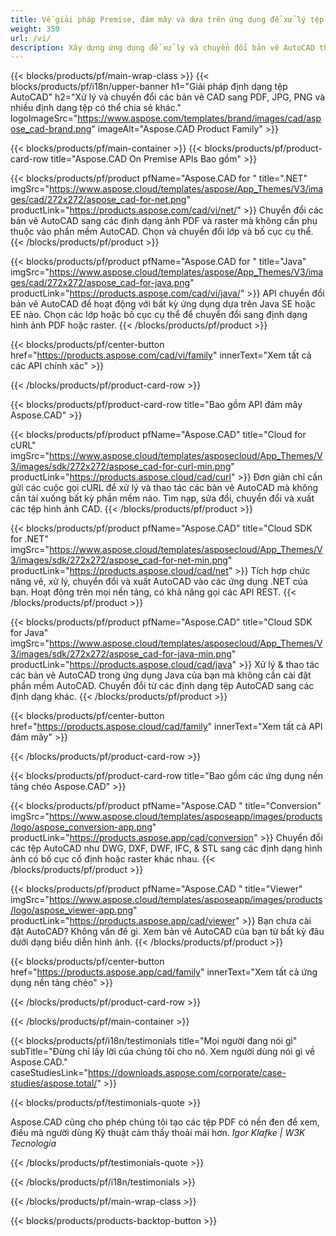 ```yaml
---
title: Về giải pháp Premise, đám mây và dựa trên ứng dụng để xử lý tệp AutoCAD 
weight: 350
url: /vi/
description: Xây dựng ứng dụng để xử lý và chuyển đổi bản vẽ AutoCAD thông qua API On Premise hoặc SDK dựa trên đám mây. Sử dụng các ứng dụng đa nền tảng để hiển thị hoặc chuyển đổi tệp AutoCAD.
---
```


{{< blocks/products/pf/main-wrap-class >}}
{{< blocks/products/pf/i18n/upper-banner h1="Giải pháp định dạng tệp AutoCAD" h2="Xử lý và chuyển đổi các bản vẽ CAD sang PDF, JPG, PNG và nhiều định dạng tệp có thể chia sẻ khác." logoImageSrc="https://www.aspose.com/templates/brand/images/cad/aspose_cad-brand.png" imageAlt="Aspose.CAD Product Family" >}}

{{< blocks/products/pf/main-container >}}
{{< blocks/products/pf/product-card-row title="Aspose.CAD On Premise APIs Bao gồm" >}}

{{< blocks/products/pf/product pfName="Aspose.CAD for " title=".NET" imgSrc="https://www.aspose.cloud/templates/aspose/App_Themes/V3/images/cad/272x272/aspose_cad-for-net.png" productLink="https://products.aspose.com/cad/vi/net/" >}}
Chuyển đổi các bản vẽ AutoCAD sang các định dạng ảnh PDF và raster mà không cần phụ thuộc vào phần mềm AutoCAD. Chọn và chuyển đổi lớp và bố cục cụ thể.
{{< /blocks/products/pf/product >}}

{{< blocks/products/pf/product pfName="Aspose.CAD for " title="Java" imgSrc="https://www.aspose.cloud/templates/aspose/App_Themes/V3/images/cad/272x272/aspose_cad-for-java.png" productLink="https://products.aspose.com/cad/vi/java/" >}}
API chuyển đổi bản vẽ AutoCAD để hoạt động với bất kỳ ứng dụng dựa trên Java SE hoặc EE nào. Chọn các lớp hoặc bố cục cụ thể để chuyển đổi sang định dạng hình ảnh PDF hoặc raster.
{{< /blocks/products/pf/product >}}

{{< blocks/products/pf/center-button href="https://products.aspose.com/cad/vi/family" innerText="Xem tất cả các API chính xác" >}}

{{< /blocks/products/pf/product-card-row >}}

{{< blocks/products/pf/product-card-row title="Bao gồm API đám mây Aspose.CAD" >}}

{{< blocks/products/pf/product pfName="Aspose.CAD" title="Cloud for cURL" imgSrc="https://www.aspose.cloud/templates/asposecloud/App_Themes/V3/images/sdk/272x272/aspose_cad-for-curl-min.png" productLink="https://products.aspose.cloud/cad/curl" >}}
Đơn giản chỉ cần gửi các cuộc gọi cURL để xử lý và thao tác các bản vẽ AutoCAD mà không cần tải xuống bất kỳ phần mềm nào. Tìm nạp, sửa đổi, chuyển đổi và xuất các tệp hình ảnh CAD.
{{< /blocks/products/pf/product >}}

{{< blocks/products/pf/product pfName="Aspose.CAD" title="Cloud SDK for .NET" imgSrc="https://www.aspose.cloud/templates/asposecloud/App_Themes/V3/images/sdk/272x272/aspose_cad-for-net-min.png" productLink="https://products.aspose.cloud/cad/net" >}}
Tích hợp chức năng vẽ, xử lý, chuyển đổi và xuất AutoCAD vào các ứng dụng .NET của bạn. Hoạt động trên mọi nền tảng, có khả năng gọi các API REST.
{{< /blocks/products/pf/product >}}

{{< blocks/products/pf/product pfName="Aspose.CAD" title="Cloud SDK for Java" imgSrc="https://www.aspose.cloud/templates/asposecloud/App_Themes/V3/images/sdk/272x272/aspose_cad-for-java-min.png" productLink="https://products.aspose.cloud/cad/java" >}}
Xử lý & thao tác các bản vẽ AutoCAD trong ứng dụng Java của bạn mà không cần cài đặt phần mềm AutoCAD. Chuyển đổi từ các định dạng tệp AutoCAD sang các định dạng khác.
{{< /blocks/products/pf/product >}}

{{< blocks/products/pf/center-button href="https://products.aspose.cloud/cad/family" innerText="Xem tất cả API đám mây" >}}

{{< /blocks/products/pf/product-card-row >}}

{{< blocks/products/pf/product-card-row title="Bao gồm các ứng dụng nền tảng chéo Aspose.CAD" >}}

{{< blocks/products/pf/product pfName="Aspose.CAD " title="Conversion" imgSrc="https://www.aspose.cloud/templates/asposeapp/images/products/logo/aspose_conversion-app.png" productLink="https://products.aspose.app/cad/conversion" >}}
Chuyển đổi các tệp AutoCAD như DWG, DXF, DWF, IFC, & STL sang các định dạng hình ảnh có bố cục cố định hoặc raster khác nhau.
{{< /blocks/products/pf/product >}}

{{< blocks/products/pf/product pfName="Aspose.CAD " title="Viewer" imgSrc="https://www.aspose.cloud/templates/asposeapp/images/products/logo/aspose_viewer-app.png" productLink="https://products.aspose.app/cad/viewer" >}}
Bạn chưa cài đặt AutoCAD? Không vấn đề gì. Xem bản vẽ AutoCAD của bạn từ bất kỳ đâu dưới dạng biểu diễn hình ảnh. 
{{< /blocks/products/pf/product >}}

{{< blocks/products/pf/center-button href="https://products.aspose.app/cad/family" innerText="Xem tất cả ứng dụng nền tảng chéo" >}}

{{< /blocks/products/pf/product-card-row >}}

{{< /blocks/products/pf/main-container >}}

{{< blocks/products/pf/i18n/testimonials title="Mọi người đang nói gì" subTitle="Đừng chỉ lấy lời của chúng tôi cho nó. Xem người dùng nói gì về Aspose.CAD." caseStudiesLink="https://downloads.aspose.com/corporate/case-studies/aspose.total/" >}}

{{< blocks/products/pf/testimonials-quote >}}
<p class="first">
 Aspose.CAD cũng cho phép chúng tôi tạo các tệp PDF có nền đen để xem, điều mà người dùng Kỹ thuật cảm thấy thoải mái hơn.
 <em>
  Igor Klafke | W3K Tecnologia
 </em>
</p>

{{< /blocks/products/pf/testimonials-quote >}}

{{< /blocks/products/pf/i18n/testimonials >}}

{{< /blocks/products/pf/main-wrap-class >}}

{{< blocks/products/products-backtop-button >}}
